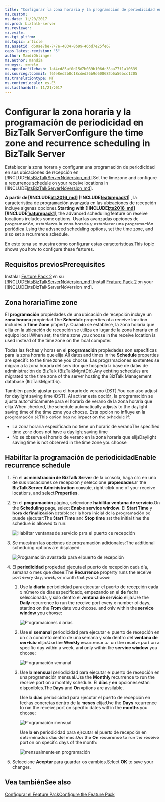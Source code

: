 ```yaml
---
title: "Configurar la zona horaria y la programación de periodicidad en BizTalk Server | Documentos de Microsoft"
ms.custom: 
ms.date: 11/20/2017
ms.prod: biztalk-server
ms.reviewer: 
ms.suite: 
ms.tgt_pltfrm: 
ms.topic: article
ms.assetid: d60ae7be-747e-4034-8b99-46bd7e25fe67
caps.latest.revision: "5"
author: MandiOhlinger
ms.author: mandia
manager: anneta
ms.openlocfilehash: 1ab4cd85af0d15d7b089b106dc33aa77f1a10639
ms.sourcegitcommit: f65e8ed2b8c18cded26b9d60868fb6a56bcc1205
ms.translationtype: MT
ms.contentlocale: es-ES
ms.lasthandoff: 11/21/2017
---
```

# <a name="configure-the-time-zone-and-recurrence-scheduling-in-biztalk-server"></a><span data-ttu-id="ca06d-102">Configurar la zona horaria y la programación de periodicidad en BizTalk Server</span><span class="sxs-lookup"><span data-stu-id="ca06d-102">Configure the time zone and recurrence scheduling in BizTalk Server</span></span>
<span data-ttu-id="ca06d-103">Establecer la zona horaria y configurar una programación de periodicidad en sus ubicaciones de recepción en [!INCLUDE[btsBizTalkServerNoVersion_md](../includes/btsbiztalkservernoversion-md.md)].</span><span class="sxs-lookup"><span data-stu-id="ca06d-103">Set the timezone and configure a recurrence schedule on your receive locations in [!INCLUDE[btsBizTalkServerNoVersion_md](../includes/btsbiztalkservernoversion-md.md)].</span></span> 

<span data-ttu-id="ca06d-104">**A partir de [!INCLUDE[bts2016_md](../includes/bts2016-md.md)] [!INCLUDE[featurepack1](../includes/featurepack1.md)]** , la característica de programación avanzada en las ubicaciones de recepción incluye algunas opciones.</span><span class="sxs-lookup"><span data-stu-id="ca06d-104">**Starting with [!INCLUDE[bts2016_md](../includes/bts2016-md.md)] [!INCLUDE[featurepack1](../includes/featurepack1.md)]**, the advanced scheduling feature on receive locations includes some options.</span></span> <span data-ttu-id="ca06d-105">Usar las avanzadas opciones de programación, establezca la zona horaria y establecer una programación periódica.</span><span class="sxs-lookup"><span data-stu-id="ca06d-105">Using the advanced scheduling options, set the time zone, and also set a recurrence schedule.</span></span>

<span data-ttu-id="ca06d-106">En este tema se muestra cómo configurar estas características.</span><span class="sxs-lookup"><span data-stu-id="ca06d-106">This topic shows you how to configure these features.</span></span>

## <a name="prerequisites"></a><span data-ttu-id="ca06d-107">Requisitos previos</span><span class="sxs-lookup"><span data-stu-id="ca06d-107">Prerequisites</span></span>
<span data-ttu-id="ca06d-108">Instalar [Feature Pack 2](https://aka.ms/bts2016fp2) en su [!INCLUDE[btsBizTalkServerNoVersion_md](../includes/btsbiztalkservernoversion-md.md)].</span><span class="sxs-lookup"><span data-stu-id="ca06d-108">Install [Feature Pack 2](https://aka.ms/bts2016fp2) on your [!INCLUDE[btsBizTalkServerNoVersion_md](../includes/btsbiztalkservernoversion-md.md)].</span></span>

## <a name="time-zone"></a><span data-ttu-id="ca06d-109">Zona horaria</span><span class="sxs-lookup"><span data-stu-id="ca06d-109">Time zone</span></span>

<span data-ttu-id="ca06d-110">El **programación** propiedades de una ubicación de recepción incluye un **zona horaria** propiedad.</span><span class="sxs-lookup"><span data-stu-id="ca06d-110">The **Schedule** properties of a receive location includes a **Time Zone** property.</span></span> <span data-ttu-id="ca06d-111">Cuando se establece, la zona horaria que elija en la ubicación de recepción se utiliza en lugar de la zona horaria en el equipo local.</span><span class="sxs-lookup"><span data-stu-id="ca06d-111">When set, the time zone you choose in the receive location is used instead of the time zone on the local computer.</span></span> 

<span data-ttu-id="ca06d-112">Todas las fechas y horas en el **programación** propiedades son específicas para la zona horaria que elija.</span><span class="sxs-lookup"><span data-stu-id="ca06d-112">All dates and times in the **Schedule** properties are specific to the time zone you choose.</span></span> <span data-ttu-id="ca06d-113">Las programaciones existentes se migran a la zona horaria del servidor que hospeda la base de datos de administración de BizTalk (BizTalkMgmtDb).</span><span class="sxs-lookup"><span data-stu-id="ca06d-113">Any existing schedules are migrated to the time zone of the server hosting the BizTalk Management database (BizTalkMgmtDb).</span></span> 

<span data-ttu-id="ca06d-114">También puede ajustar para el horario de verano (DST).</span><span class="sxs-lookup"><span data-stu-id="ca06d-114">You can also adjust for daylight saving time (DST).</span></span> <span data-ttu-id="ca06d-115">Al activar esta opción, la programación se ajusta automáticamente para el horario de verano de la zona horaria que elija.</span><span class="sxs-lookup"><span data-stu-id="ca06d-115">When checked, the schedule automatically adjusts to the daylight saving time of the time zone you choose.</span></span> <span data-ttu-id="ca06d-116">Esta opción no influye en la programación si:</span><span class="sxs-lookup"><span data-stu-id="ca06d-116">This option has no impact on the schedule if:</span></span>

* <span data-ttu-id="ca06d-117">La zona horaria especificada no tiene un horario de verano</span><span class="sxs-lookup"><span data-stu-id="ca06d-117">The specified time zone does not have a daylight saving time</span></span>
* <span data-ttu-id="ca06d-118">No se observa el horario de verano en la zona horaria que elija</span><span class="sxs-lookup"><span data-stu-id="ca06d-118">Daylight saving time is not observed in the time zone you choose</span></span>

## <a name="enable-recurrence-schedule"></a><span data-ttu-id="ca06d-119">Habilitar la programación de periodicidad</span><span class="sxs-lookup"><span data-stu-id="ca06d-119">Enable recurrence schedule</span></span>
1. <span data-ttu-id="ca06d-120">En el **administración de BizTalk Server** de la consola, haga clic en uno de sus ubicaciones de recepción y seleccione **propiedades**.</span><span class="sxs-lookup"><span data-stu-id="ca06d-120">In the **BizTalk Server Administration** console, right-click one of your receive locations, and select **Properties**.</span></span> 
2. <span data-ttu-id="ca06d-121">En el **programación** página, seleccione **habilitar ventana de servicio**.</span><span class="sxs-lookup"><span data-stu-id="ca06d-121">On the **Scheduling** page, select **Enable service window**.</span></span> <span data-ttu-id="ca06d-122">El **Start Time** y **hora de finalización** establecer la hora inicial de la programación se puede ejecutar:</span><span class="sxs-lookup"><span data-stu-id="ca06d-122">The **Start Time** and **Stop time** set the initial time the schedule is allowed to run:</span></span>

    ![Habilitar ventanas de servicio para el puerto de recepción](../core/media/enable-service-windows-for-receive-port.PNG)

3. <span data-ttu-id="ca06d-124">Se muestran las opciones de programación adicionales:</span><span class="sxs-lookup"><span data-stu-id="ca06d-124">The additional scheduling options are displayed:</span></span>

    ![Programación avanzada para el puerto de recepción](../core/media/advanced-scheduling-for-receive-port.PNG)

4. <span data-ttu-id="ca06d-126">El **periodicidad** propiedad ejecuta el puerto de recepción cada día, semana o mes que desee:</span><span class="sxs-lookup"><span data-stu-id="ca06d-126">The **Recurrence** property runs the receive port every day, week, or month that you choose:</span></span> 

    1. <span data-ttu-id="ca06d-127">Use la **diaria** periodicidad para ejecutar el puerto de recepción cada *x* número de días especificado, empezando en el **de** fecha seleccionada, y solo dentro el **ventana de servicio**  elija:</span><span class="sxs-lookup"><span data-stu-id="ca06d-127">Use the **Daily** recurrence to run the receive port every *x* number of days, starting on the **From** date you choose, and only within the **service window** you choose:</span></span>

        ![Programaciones diarias](../core/media/daily-shcedule.png)

    2. <span data-ttu-id="ca06d-129">Use el **semanal** periodicidad para ejecutar el puerto de recepción en un día concreto dentro de una semana y solo dentro del **ventana de servicio** elija:</span><span class="sxs-lookup"><span data-stu-id="ca06d-129">Use the **Weekly** recurrence to run the receive port on a specific day within a week, and only within the **service window** you choose:</span></span> 

        ![Programación semanal](../core/media/weekly-shcedule.png)

    3. <span data-ttu-id="ca06d-131">Use la **mensual** periodicidad para ejecutar el puerto de recepción en una programación mensual.</span><span class="sxs-lookup"><span data-stu-id="ca06d-131">Use the **Monthly** recurrence to run the receive port on a monthly schedule.</span></span> <span data-ttu-id="ca06d-132">El **días** y **en** opciones están disponibles.</span><span class="sxs-lookup"><span data-stu-id="ca06d-132">The **Days** and **On** options are available.</span></span> 
    
        <span data-ttu-id="ca06d-133">Use la **días** periodicidad para ejecutar el puerto de recepción en fechas concretas dentro de la **meses** elija:</span><span class="sxs-lookup"><span data-stu-id="ca06d-133">Use the **Days** recurrence to run the receive port on specific dates within the **months** you choose:</span></span> 

        ![Programación mensual](../core/media/monthly-shcedule.PNG)

        <span data-ttu-id="ca06d-135">Use la **en** periodicidad para ejecutar el puerto de recepción en determinados días del mes:</span><span class="sxs-lookup"><span data-stu-id="ca06d-135">Use the **On** recurrence to run the receive port on on specific days of the month:</span></span>

        ![mensualmente en programación](../core/media/monthly-on-shcedule.PNG)

5. <span data-ttu-id="ca06d-137">Seleccione **Aceptar** para guardar los cambios.</span><span class="sxs-lookup"><span data-stu-id="ca06d-137">Select **OK** to save your changes.</span></span> 

## <a name="see-also"></a><span data-ttu-id="ca06d-138">Vea también</span><span class="sxs-lookup"><span data-stu-id="ca06d-138">See also</span></span>
[<span data-ttu-id="ca06d-139">Configurar el Feature Pack</span><span class="sxs-lookup"><span data-stu-id="ca06d-139">Configure the Feature Pack</span></span>](../core/configure-the-feature-pack.md)